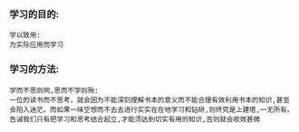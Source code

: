 ### 学习的目的:

```
学以致用:
为实际应用而学习
```

### 学习的方法:

```
学而不思则罔,思而不学则殆:
一位的读书而不思考，就会因为不能深刻理解书本的意义而不能合理有效利用书本的知识,甚至会陷入迷茫。而如果一味空想而不去去进行实实在在地学习和钻研,则终究是上建塔,一无所有。告诫我们只有把学习和思考结合起立,才能须达到切实有用的知识,否则就会收效甚微
```



#### 	




